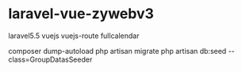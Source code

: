 # laravel-vue-zywebv3

laravel5.5 vuejs vuejs-route fullcalendar


composer dump-autoload
php artisan migrate
php artisan db:seed --class=GroupDatasSeeder
